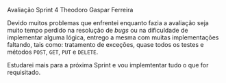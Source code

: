 Avaliação Sprint 4 Theodoro Gaspar Ferreira

Devido muitos problemas que enfrentei enquanto fazia a avaliação seja muito tempo perdido na resolução de _bugs_ ou na dificuldade de implementar alguma lógica, entrego a mesma com muitas implementações
faltando, tais como: tratamento de exceções, quase todos os testes e métodos `POST`, `GET`, `PUT` e `DELETE`.

Estudarei mais para a próxima Sprint e vou implemtentar tudo o que for requisitado.